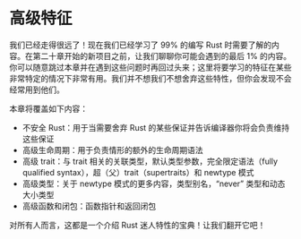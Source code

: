 # 高级特征

我们已经走得很远了！现在我们已经学习了 99% 的编写 Rust 时需要了解的内容。在第二十章开始的新项目之前，让我们聊聊你可能会遇到的最后 1% 的内容。你可以随意跳过本章并在遇到这些问题时再回过头来；这里将要学习的特征在某些非常特定的情况下非常有用。我们并不想我们不想舍弃这些特性，但你会发现不会经常用到他们。

本章将覆盖如下内容：

* 不安全 Rust：用于当需要舍弃 Rust 的某些保证并告诉编译器你将会负责维持这些保证
* 高级生命周期：用于负责情形的额外的生命周期语法
* 高级 trait：与 trait 相关的关联类型，默认类型参数，完全限定语法（fully qualified syntax），超（父）trait（supertraits）和 newtype 模式
* 高级类型：关于 newtype 模式的更多内容，类型别名，“never” 类型和动态大小类型
* 高级函数和闭包：函数指针和返回闭包

对所有人而言，这都是一个介绍 Rust 迷人特性的宝典！让我们翻开它吧！